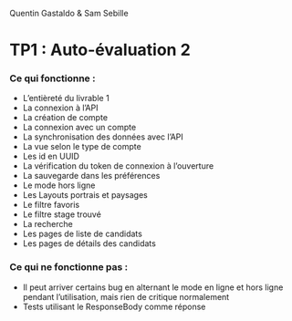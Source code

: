 Quentin Gastaldo & 
Sam Sebille

# TP1 : Auto-évaluation 2

### Ce qui fonctionne :
-	L’entièreté du livrable 1
-	La connexion à l’API
-	La création de compte
-	La connexion avec un compte
-	La synchronisation des données avec l’API
-	La vue selon le type de compte
-	Les id en UUID
-	La vérification du token de connexion à l’ouverture
-	La sauvegarde dans les préférences
-	Le mode hors ligne
-	Les Layouts portrais et paysages
-	Le filtre favoris
-	Le filtre stage trouvé
-	La recherche
-	Les pages de liste de candidats
-	Les pages de détails des candidats

### Ce qui ne fonctionne pas :
-	Il peut arriver certains bug en alternant le mode en ligne et hors ligne pendant l’utilisation, mais rien de critique normalement
-	Tests utilisant le ResponseBody comme réponse

